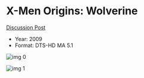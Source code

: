 # X-Men Origins: Wolverine

[Discussion Post](https://www.avsforum.com/threads/bass-eq-for-filtered-movies.2995212/post-57825054)

* Year: 2009
* Format: DTS-HD MA 5.1

![img 0](https://i.imgur.com/BWLAUZH.jpg)

![img 1](https://i.imgur.com/qsS6mVS.jpg)

